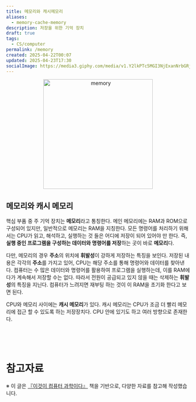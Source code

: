 ```yaml
---
title: 메모리와 캐시메모리
aliases:
  - memory-cache-memory
description: 저장을 위한 기억 장치
draft: true
tags:
  - CS/computer
permalink: /memory
created: 2025-04-22T00:07
updated: 2025-04-23T17:30
socialImage: https://media3.giphy.com/media/v1.Y2lkPTc5MGI3NjExanNrbGRjZm91OHdzeG0xbnEzcmFxaTYzaXAyZzR1N3IweHNyb3RxYSZlcD12MV9pbnRlcm5hbF9naWZfYnlfaWQmY3Q9Zw/BkfAhfmX0Ppn2/giphy.gif
---
```

<p align="center">
  <img src="https://media3.giphy.com/media/v1.Y2lkPTc5MGI3NjExanNrbGRjZm91OHdzeG0xbnEzcmFxaTYzaXAyZzR1N3IweHNyb3RxYSZlcD12MV9pbnRlcm5hbF9naWZfYnlfaWQmY3Q9Zw/BkfAhfmX0Ppn2/giphy.gif" alt="memory" width="300">
</p>

##  메모리와 캐시 메모리

핵심 부품 중 주 기억 장치는 **메모리**라고 통칭한다. 메인 메모리에는 RAM과 ROM으로 구성되어 있지만, 일반적으로 메모리는 RAM을 지칭한다. 모든 명령어를 처리하기 위해서는 CPU가 읽고, 해석하고, 실행하는 것 들은 어디에 저장이 되어 있어야 만 한다. 즉, **실행 중인 프로그램을 구성하는 데이터와 명령어를 저장**하는 곳이 바로 **메모리**다.

다만, 메모리의 경우 **주소**의 위치에 **휘발성**이 강하게 저장하는 특징을 보인다. 저장된 내용은 각각의 **주소**를 가지고 있어, CPU는 해당 주소를 통해 명령어와 데이터를 찾아낸다. 컴퓨터는 수 많은 데이터와 명령어를 활용하여 프로그램을 실행하는데, 이를 RAM에다가 계속해서 저장할 수는 없다. 따라서 전원이 공급되고 있지 않을 때는 삭제하는 **휘발성**의 특징을 지닌다. 컴퓨터가 느려지면 재부팅 하는 것이 이 RAM을 초기화 한다고 보면 된다.

CPU와 메모리 사이에는 **캐시 메모리**가 있다. 캐시 메모리는 CPU가 조금 더 빨리 메모리에 접근 할 수 있도록 하는 저장장치다. CPU 안에 있기도 하고 여러 방향으로 존재한다.


</br></br></br>
# 참고자료

※ 이 글은 [『이것이 컴퓨터 과학이다』](https://product.kyobobook.co.kr/detail/S000214014967) 책을 기반으로, 다양한 자료를 참고해 작성했습니다.